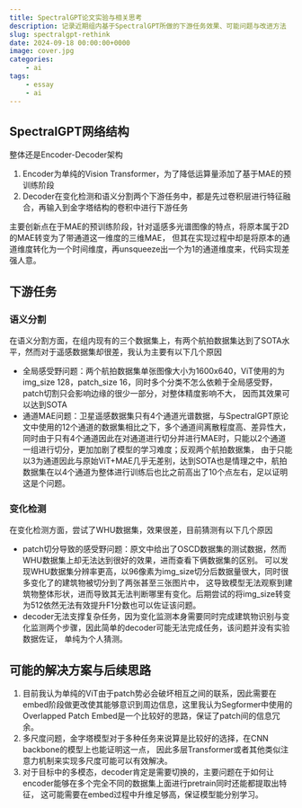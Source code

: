 ```yaml
---
title: SpectralGPT论文实验与相关思考
description: 记录近期组内基于SpectralGPT所做的下游任务效果、可能问题与改进方法
slug: spectralgpt-rethink
date: 2024-09-18 00:00:00+0000
image: cover.jpg
categories:
    - ai
tags:
    - essay
    - ai
---
```


## SpectralGPT网络结构

整体还是Encoder-Decoder架构
1. Encoder为单纯的Vision Transformer，为了降低运算量添加了基于MAE的预训练阶段  
2. Decoder在变化检测和语义分割两个下游任务中，都是先过卷积层进行特征融合，再输入到金字塔结构的卷积中进行下游任务

主要创新点在于MAE的预训练阶段，针对遥感多光谱图像的特点，将原本属于2D的MAE转变为了带通道这一维度的三维MAE，
但其在实现过程中却是将原本的通道维度转化为一个时间维度，再unsqueeze出一个为1的通道维度来，代码实现差强人意。

## 下游任务

### 语义分割
在语义分割方面，在组内现有的三个数据集上，有两个航拍数据集达到了SOTA水平，然而对于遥感数据集却很差，我认为主要有以下几个原因
+ 全局感受野问题：两个航拍数据集单张图像大小为1600x640，ViT使用的为img_size 128，patch_size 16，同时多个分类不怎么依赖于全局感受野，
  patch切割只会影响边缘的很少一部分，对整体精度影响不大， 因而其效果可以达到SOTA
+ 通道MAE问题：卫星遥感数据集只有4个通道光谱数据，与SpectralGPT原论文中使用的12个通道的数据集相比之下，多个通道间离散程度高、差异性大，
  同时由于只有4个通道因此在对通道进行切分并进行MAE时，只能以2个通道一组进行切分，更加加剧了模型的学习难度；反观两个航拍数据集，
  由于只能以3为通道因此与原始ViT+MAE几乎无差别，达到SOTA也是情理之中，航拍数据集在以4个通道为整体进行训练后也比之前高出了10个点左右，足以证明这是个问题。

### 变化检测
在变化检测方面，尝试了WHU数据集，效果很差，目前猜测有以下几个原因
+ patch切分导致的感受野问题：原文中给出了OSCD数据集的测试数据，然而WHU数据集上却无法达到很好的效果，进而查看下俩数据集的区别。
  可以发现WHU数据集分辨率更高，以96像素为img_size切分后数据量很大，同时很多变化了的建筑物被切分到了两张甚至三张图片中，
  这导致模型无法观察到建筑物整体形状，进而导致其无法判断哪里有变化。后期尝试的将img_size转变为512依然无法有效提升F1分数也可以佐证该问题。
+ decoder无法支撑复杂任务，因为变化监测本身需要同时完成建筑物识别与变化监测两个步骤，因此简单的decoder可能无法完成任务，该问题并没有实验数据佐证，
  单纯为个人猜测。

## 可能的解决方案与后续思路

1. 目前我认为单纯的ViT由于patch势必会破坏相互之间的联系，因此需要在embed阶段做更改使其能够意识到周边信息，这里我认为Segformer中使用的
   Overlapped Patch Embed是一个比较好的思路，保证了patch间的信息冗余。
2. 多尺度问题，金字塔模型对于多种任务来说算是比较好的选择，在CNN backbone的模型上也能证明这一点，
   因此多层Transformer或者其他类似注意力机制来实现多尺度可能可以有效解决。
3. 对于目标中的多模态，decoder肯定是需要切换的，主要问题在于如何让encoder能够在多个完全不同的数据集上面进行pretrain同时还能都提取出特征，
   这可能需要在embed过程中升维足够高，保证模型能分别学习。